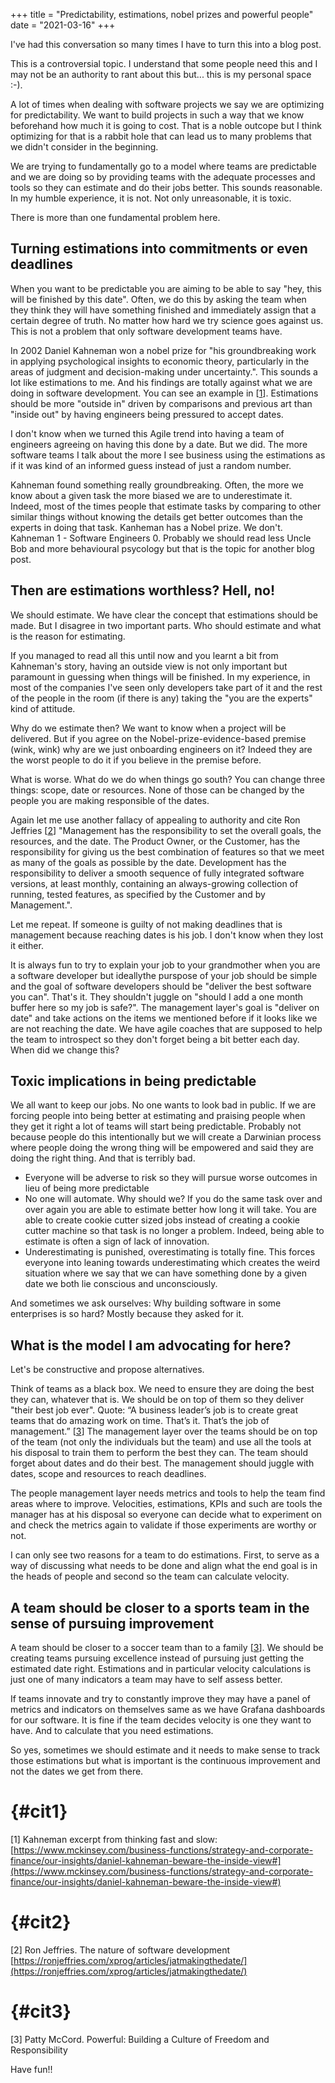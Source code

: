 +++
title = "Predictability, estimations, nobel prizes and powerful people"
date = "2021-03-16"
+++

I've had this conversation so many times I have to turn this into a blog post.

This is a controversial topic. I understand that some people need this and I may not be an authority to rant about this but... this is my personal space :-).

A lot of times when dealing with software projects we say we are optimizing for predictability. We want to build projects in such a way that we know beforehand how much it is going to cost. That is a noble outcope but I think optimizing for that is a rabbit hole that can lead us to many problems that we didn't consider in the beginning.

We are trying to fundamentally go to a model where teams are predictable and we are doing so by providing teams with the adequate processes and tools so they can estimate and do their jobs better. This sounds reasonable. In my humble experience, it is not. Not only unreasonable, it is toxic.

There is more than one fundamental problem here.

## Turning estimations into commitments or even deadlines

When you want to be predictable you are aiming to be able to say "hey, this will be finished by this date".  Often, we do this by asking the team when they think they will have something finished and immediately assign that a certain degree of truth. No matter how hard we try science goes against us. This is not a problem that only software development teams have.

In 2002 Daniel Kahneman won a nobel prize for "his groundbreaking work in applying psychological insights to economic theory, particularly in the areas of judgment and decision-making under uncertainty.". This sounds a lot like estimations to me. And his findings are totally against what we are doing in software development. You can see an example in [[1](#cit1)]. Estimations should be more "outside in" driven by comparisons and previous art than "inside out" by having engineers being pressured to accept dates.

I don't know when we turned this Agile trend into having a team of engineers agreeing on having this done by a date. But we did. The more software teams I talk about the more I see business using the estimations as if it was kind of an informed guess instead of just a random number.

Kahneman found something really groundbreaking. Often, the more we know about a given task the more biased we are to underestimate it. Indeed, most of the times people that estimate tasks by comparing to other similar things without knowing the details get better outcomes than the experts in doing that task. Kanheman has a Nobel prize. We don't. Kahneman 1 - Software Engineers 0. Probably we should read less Uncle Bob and more behavioural psycology but that is the topic for another blog post.

## Then are estimations worthless? Hell, no!

We should estimate. We have clear the concept that estimations should be made. But I disagree in two important parts. Who should estimate and what is the reason for estimating.

If you managed to read all this until now and you learnt a bit from Kahneman's story, having an outside view is not only important but paramount in guessing when things will be finished. In my experience, in most of the companies I've seen only developers take part of it and the rest of the people in the room (if there is any) taking the "you are the experts" kind of attitude.

Why do we estimate then? We want to know when a project will be delivered. But if you agree on the Nobel-prize-evidence-based premise (wink, wink) why are we just onboarding engineers on it? Indeed they are the worst people to do it if you believe in the premise before.

What is worse. What do we do when things go south? You can change three things: scope, date or resources. None of those can be changed by the people you are making responsible of the dates.

Again let me use another fallacy of appealing to authority and cite Ron Jeffries [[2](#cit2)] "Management has the responsibility to set the overall goals, the resources, and the date. The Product Owner, or the Customer, has the responsibility for giving us the best combination of features so that we meet as many of the goals as possible by the date. Development has the responsibility to deliver a smooth sequence of fully integrated software versions, at least monthly, containing an always-growing collection of running, tested features, as specified by the Customer and by Management.".

Let me repeat. If someone is guilty of not making deadlines that is management because reaching dates is his job. I don't know when they lost it either.

It is always fun to try to explain your job to your grandmother when you are a software developer but ideallythe purspose of your job should be simple and the goal of software developers should be "deliver the best software you can". That's it. They shouldn't juggle on "should I add a one month buffer here so my job is safe?". The management layer's goal is "deliver on date" and take actions on the items we mentioned before if it looks like we are not reaching the date. We have agile coaches that are supposed to help the team to introspect so they don't forget being a bit better each day. When did we change this?

## Toxic implications in being predictable

We all want to keep our jobs. No one wants to look bad in public. If we are forcing people into being better at estimating and praising people when they get it right a lot of teams will start being predictable. Probably not because people do this intentionally but we will create a Darwinian process where people doing the wrong thing will be empowered and said they are doing the right thing. And that is terribly bad.

- Everyone will be adverse to risk so they will pursue worse outcomes in lieu of being more predictable
- No one will automate. Why should we? If you do the same task over and over again you are able to estimate better how long it will take. You are able to create cookie cutter sized jobs instead of creating a cookie cutter machine so that task is no longer a problem. Indeed, being able to estimate is often a sign of lack of innovation.
- Underestimating is punished, overestimating is totally fine. This forces everyone into leaning towards underestimating which creates the weird situation where we say that we can have something done by a given date we both lie conscious and unconsciously.

And sometimes we ask ourselves: Why building software in some enterprises is so hard? Mostly because they asked for it.

## What is the model I am advocating for here?

Let's be constructive and propose alternatives.

Think of teams as a black box. We need to ensure they are doing the best they can, whatever that is. We should be on top of them so they deliver "their best job ever". Quote: “A business leader’s job is to create great teams that do amazing work on time. That’s it. That’s the job of management.” [[3](#cit3)] The management layer over the teams should be on top of the team (not only the individuals but the team) and use all the tools at his disposal to train them to perform the best they can. The team should forget about dates and do their best. The management should juggle with dates, scope and resources to reach deadlines.

The people management layer needs metrics and tools to help the team find areas where to improve. Velocities, estimations, KPIs and such are tools the manager has at his disposal so everyone can decide what to experiment on and check the metrics again to validate if those experiments are worthy or not.

I can only see two reasons for a team to do estimations. First, to serve as a way of discussing what needs to be done and align what the end goal is in the heads of people and second so the team can calculate velocity.

## A team should be closer to a sports team in the sense of pursuing improvement

A team should be closer to a soccer team than to a family [[3](#cit3)]. We should be creating teams pursuing excellence instead of pursuing just getting the estimated date right. Estimations and in particular velocity calculations is just one of many indicators a team may have to self assess better.

If teams innovate and try to constantly improve they may have a panel of metrics and indicators on themselves same as we have Grafana dashboards for our software. It is fine if the team decides velocity is one they want to have. And to calculate that you need estimations.

So yes, sometimes we should estimate and it needs to make sense to track those estimations but what is important is the continuous improvement and not the dates we get from there.

# {#cit1}

[1] Kahneman excerpt from thinking fast and slow: [https://www.mckinsey.com/business-functions/strategy-and-corporate-finance/our-insights/daniel-kahneman-beware-the-inside-view#](https://www.mckinsey.com/business-functions/strategy-and-corporate-finance/our-insights/daniel-kahneman-beware-the-inside-view#)

# {#cit2}

[2] Ron Jeffries. The nature of software development [https://ronjeffries.com/xprog/articles/jatmakingthedate/](https://ronjeffries.com/xprog/articles/jatmakingthedate/)

# {#cit3}

[3] Patty McCord. Powerful: Building a Culture of Freedom and Responsibility

Have fun!!
